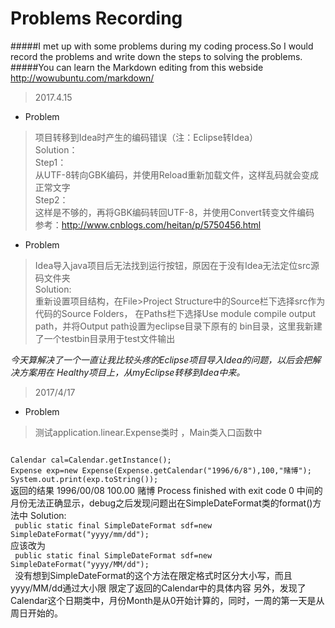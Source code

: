 Problems Recording
=====
#####I met up with some problems during my coding process.So I would record the problems and write down the steps to solving the problems.  
#####You can learn the Markdown editing from this webside <http://wowubuntu.com/markdown/>  
>2017.4.15  
* Problem  
>项目转移到Idea时产生的编码错误（注：Eclipse转Idea）  
Solution：  
Step1：  
从UTF-8转向GBK编码，并使用Reload重新加载文件，这样乱码就会变成正常文字  
Step2：  
这样是不够的，再将GBK编码转回UTF-8，并使用Convert转变文件编码  
参考：<http://www.cnblogs.com/heitan/p/5750456.html>  
* Problem  
>Idea导入java项目后无法找到运行按钮，原因在于没有Idea无法定位src源码文件夹  
Solution:  
重新设置项目结构，在File>Project Structure中的Source栏下选择src作为代码的Source Folders，
在Paths栏下选择Use module compile output path，并将Output path设置为eclipse目录下原有的
bin目录，这里我新建了一个testbin目录用于test文件输出  

_今天算解决了一个一直让我比较头疼的Eclipse项目导入Idea的问题，以后会把解决方案用在
Healthy项目上，从myEclipse转移到Idea中来。_   
 
>2017/4/17    
* Problem
>测试application.linear.Expense类时 ，Main类入口函数中   
<code>   
Calendar cal=Calendar.getInstance();  
Expense exp=new Expense(Expense.getCalendar("1996/6/8"),100,"赌博");  
System.out.print(exp.toString());   
</code>  
返回的结果  
1996/00/08	100.00	赌博
Process finished with exit code 0  
中间的月份无法正确显示，debug之后发现问题出在SimpleDateFormat类的format()方法中   
Solution:
<code>  
 public static final SimpleDateFormat sdf=new SimpleDateFormat("yyyy/mm/dd");  
</code>  
应该改为  
<code>  
 public static final SimpleDateFormat sdf=new SimpleDateFormat("yyyy/MM/dd");  
 </code>  
 没有想到SimpleDateFormat的这个方法在限定格式时区分大小写，而且yyyy/MM/dd通过大小限
 限定了返回的Calendar中的具体内容  
 另外，发现了Calendar这个日期类中，月份Month是从0开始计算的，同时，一周的第一天是从
 周日开始的。












